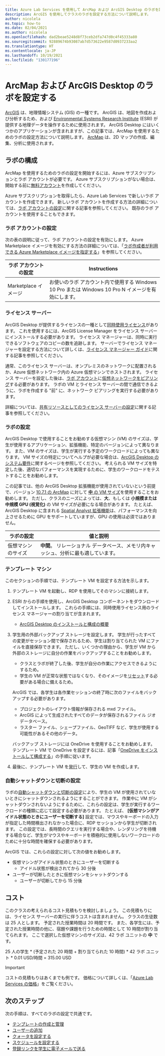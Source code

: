 ```yaml
---
title: Azure Lab Services を使用して ArcMap および ArcGIS Desktop のラボを設定する | Microsoft Docs
description: ArcGIS を使用してクラスのラボを設定する方法について説明します。
author: nicolela
ms.topic: how-to
ms.date: 02/04/2021
ms.author: nicolela
ms.openlocfilehash: dad2beae5248d8f73ceb2dfa747d0c4f45333a80
ms.sourcegitcommit: 92889674b93087ab7d573622e9587d0937233aa2
ms.translationtype: HT
ms.contentlocale: ja-JP
ms.lasthandoff: 10/19/2021
ms.locfileid: "130177196"
---
```

# <a name="set-up-a-lab-for-arcmaparcgis-desktop"></a>ArcMap および ArcGIS Desktop のラボを設定する

[ArcGIS](https://www.esri.com/en-us/arcgis/products/arcgis-solutions/overview) は、地理情報システム (GIS) の一種です。  ArcGIS は、地図を作成および分析するため、および [Environmental Systems Research Institute](https://www.esri.com/en-us/home) (ESRI) が提供する地理データを操作するために使用されます。  ArcGIS Desktop にはいくつかのアプリケーションが含まれますが、この記事では、ArcMap を使用するためのラボの設定方法について説明します。  [ArcMap](https://desktop.arcgis.com/en/arcmap/latest/map/main/what-is-arcmap-.htm) は、2D マップの作成、編集、分析に使用されます。

## <a name="lab-configuration"></a>ラボの構成

ArcMap を使用するためのラボの設定を開始するには、Azure サブスクリプションとラボ アカウントが必要です。  Azure サブスクリプションがない場合は、開始する前に[無料アカウント](https://azure.microsoft.com/free/)を作成してください。

Azure サブスクリプションを取得したら、Azure Lab Services で新しいラボ アカウントを作成できます。  新しいラボ アカウントを作成する方法の詳細については、[ラボ アカウントの設定](tutorial-setup-lab-account.md)に関する記事を参照してください。  既存のラボ アカウントを使用することもできます。

### <a name="lab-account-settings"></a>ラボ アカウントの設定

次の表の説明に従って、ラボ アカウントの設定を有効にします。  Azure Marketplace イメージを有効にする方法の詳細については、「[ラボ作成者が利用できる Azure Marketplace イメージを指定する](./specify-marketplace-images.md)」を参照してください。

| ラボ アカウントの設定 | Instructions |
| ------------------- | ------------ |
|Marketplace イメージ| お使いのラボ アカウント内で使用する Windows 10 Pro または Windows 10 Pro N イメージを有効にします。|

### <a name="licensing-server"></a>ライセンス サーバー

ArcGIS Desktop が提供するライセンスの一種として[同時使用ライセンス](https://desktop.arcgis.com/en/license-manager/latest/license-manager-basics.htm)があります。  これを使用するには、ArcGIS License Manager をライセンス サーバーにインストールする必要があります。  ライセンス マネージャーは、同時に実行できるソフトウェアのコピーの数を追跡します。  サーバーでライセンス マネージャーを設定する方法について詳しくは、[ライセンス マネージャー ガイド](https://desktop.arcgis.com/en/license-manager/latest/welcome.htm)に関する記事を参照してください。

通常、このライセンス サーバーは、オンプレミスのネットワークに配置されるか、Azure 仮想ネットワーク内の Azure 仮想マシンでホストされます。  ライセンス サーバーを設定した後は、[ラボ アカウント](./tutorial-setup-lab-account.md)に[仮想ネットワークをピアリング](./how-to-connect-peer-virtual-network.md)する必要があります。  ラボの VM とライセンス サーバーの間で通信できるように、ラボを作成する "前" に、ネットワーク ピアリングを実行する必要があります。

詳細については、[共有リソースとしてのライセンス サーバーの設定](how-to-create-a-lab-with-shared-resource.md)に関する記事を参照してください。

### <a name="lab-settings"></a>ラボの設定

ArcGIS Desktop で使用することをお勧めする仮想マシン (VM) のサイズは、学生が使用するアプリケーション、拡張機能、特定のバージョンによって異なります。  また、VM のサイズは、学生が実行する予定のワークロードによっても異なります。  VM サイズの特定についてヘルプが必要な場合は、[ArcGIS Desktop のシステム要件](https://desktop.arcgis.com/en/system-requirements/latest/arcgis-desktop-system-requirements.htm)に関するページを参照してください。  考えられる VM サイズを特定した後、適切なパフォーマンスを実現するために、学生のワークロードをテストすることをお勧めします。

この記事では、他の ArcGIS Desktop 拡張機能が使用されていないという前提で、バージョン [10.7.1 の ArcMap](https://desktop.arcgis.com/en/system-requirements/10.7/arcgis-desktop-system-requirements.htm) に対して [**中** の VM サイズ](administrator-guide.md#vm-sizing)を使用することをお勧めします。  ただし、クラスのニーズによっては、**大**、もしくは **小規模または中規模 GPU (視覚化)** の VM サイズが必要になる場合があります。  たとえば、ArcGIS Desktop に含まれる [Spatial Analyst 拡張機能](https://desktop.arcgis.com/en/arcmap/latest/tools/spatial-analyst-toolbox/gpu-processing-with-spatial-analyst.htm)は、パフォーマンスを向上させるために GPU をサポートしていますが、GPU の使用は必須ではありません。

| ラボの設定 | 値と説明 |
| ------------ | ------------------ |
|仮想マシンのサイズ| **中間**。  リレーショナル データベース、メモリ内キャッシュ、分析に最も適しています。|  

### <a name="template-machine"></a>テンプレート マシン

このセクションの手順では、テンプレート VM を設定する方法を示します。

1.  テンプレート VM を起動し、RDP を使用してそのマシンに接続します。

2.  ESRI からの手順を使用し、ArcGIS Desktop コンポーネントをダウンロードしてインストールします。  これらの手順には、同時使用ライセンス用のライセンス マネージャーの割り当てが含まれます。 
    - [ArcGIS Desktop のインストールと構成の概要](https://desktop.arcgis.com/en/arcmap/latest/get-started/installation-guide/introduction.htm)

3.  学生用の外部バックアップ ストレージを設定します。  学生が行ったすべての変更がセッション間で保存されるため、学生は割り当てられた VM にファイルを直接保存できます。  ただし、いくつかの理由から、学生が VM から外部のストレージに自分の作業をバックアップすることをお勧めします。
    - クラスとラボが終了した後、学生が自分の作業にアクセスできるようにするため。  
    - 学生の VM が正常な状態ではなくなり、そのイメージを[リセット](how-to-set-virtual-machine-passwords.md#reset-vms)する必要がある場合に備えるため。

    ArcGIS では、各学生は各作業セッションの終了時に次のファイルをバックアップする必要があります。

    - プロジェクトのレイアウト情報が保存される mxd ファイル。
    - ArcGIS によって生成されたすべてのデータが保存されるファイル ジオデータベース。
    - ラスター ファイル、シェープファイル、GeoTIFF など、学生が使用する可能性があるその他のデータ。

    バックアップ ストレージには OneDrive を使用することをお勧めします。  テンプレート VM で OneDrive を設定するには、記事「[OneDrive をインストールして構成する](how-to-prepare-windows-template.md#install-and-configure-onedrive)」の手順に従います。 

4.  最後に、テンプレート VM を[発行](how-to-create-manage-template.md#publish-the-template-vm)して、学生の VM を作成します。

### <a name="auto-shutdown-and-disconnect-settings"></a>自動シャットダウンと切断の設定

ラボの[自動シャットダウンと切断の設定](cost-management-guide.md#automatic-shutdown-settings-for-cost-control)により、学生の VM が使用されていないときにシャットダウンされるようにすることができます。  作業中に VM がシャットダウンされないようにするために、これらの設定は、学生が実行するワークロードの種類に応じて設定する必要があります。  たとえば、 **[仮想マシンがアイドル状態のときにユーザーを切断する]** 設定では、マウスやキーボードの入力が指定した時間検出されなかった場合に、RDP セッションから学生が切断されます。  この設定では、長時間のクエリを実行する場合や、レンダリングを待機する場合など、学生がマウスやキーボードを積極的に使用しないワークロードのために十分な時間を確保する必要があります。

ArcGIS では、これらの設定に対して次の値をお勧めします。
- 仮想マシンがアイドル状態のときにユーザーを切断する
    - アイドル状態が検出されてから 30 分後
- ユーザーが切断したときに仮想マシンをシャットダウンする
    - ユーザーが切断してから 15 分後

## <a name="cost"></a>コスト

このクラスの考えられるコスト見積もりを検討しましょう。 この見積もりには、ライセンス サーバーの実行に伴うコストは含まれません。 クラスの生徒数は 25 人とします。 予定された授業時間は 20 時間です。 また、各学生には、予定された授業時間の他に、宿題や課題を行うための時間として 10 時間が割り当てられます。 ここで選択した仮想マシンのサイズは、42 ラボ ユニットの **中** です。

25 人の学生 \* (予定された 20 時間 + 割り当てられた 10 時間) \* 42 ラボ ユニット * 0.01 USD/時間 = 315.00 USD

>[!IMPORTANT]
> コストの見積もりはあくまでも例です。  価格について詳しくは、「[Azure Lab Services の価格](https://azure.microsoft.com/pricing/details/lab-services/)」をご覧ください。  

## <a name="next-steps"></a>次のステップ

次の手順は、すべてのラボの設定で共通です。

- [テンプレートの作成と管理](how-to-create-manage-template.md)
- [ユーザーの追加](tutorial-setup-classroom-lab.md#add-users-to-the-lab)
- [クォータを設定する](how-to-configure-student-usage.md#set-quotas-for-users)
- [スケジュールを設定する](tutorial-setup-classroom-lab.md#set-a-schedule-for-the-lab)
- [登録リンクを学生に電子メールで送る](how-to-configure-student-usage.md#send-invitations-to-users)